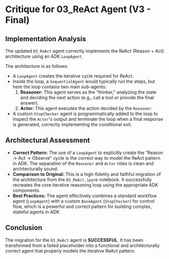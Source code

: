 # Critique for 03_ReAct Agent (V3 - Final)

## Implementation Analysis

The updated `03_ReAct` agent correctly implements the ReAct (Reason + Act) architecture using an ADK `LoopAgent`.

The architecture is as follows:
- A `LoopAgent` creates the iterative cycle required for ReAct.
- Inside the loop, a `SequentialAgent` would typically run the steps, but here the loop contains two main sub-agents:
    1.  **Reasoner:** This agent serves as the "thinker," analyzing the state and deciding the next action (e.g., call a tool or provide the final answer).
    2.  **Actor:** This agent executes the action decided by the `Reasoner`.
- A custom `StopChecker` agent is programmatically added to the loop to inspect the `Actor`'s output and terminate the loop when a final response is generated, correctly implementing the conditional exit.

## Architectural Assessment

- **Correct Pattern:** The use of a `LoopAgent` to explicitly create the "Reason -> Act -> Observe" cycle is the correct way to model the ReAct pattern in ADK. The separation of the `Reasoner` and `Actor` roles is clean and architecturally sound.
- **Comparison to Original:** This is a high-fidelity and faithful migration of the architecture from the `03_ReAct.ipynb` notebook. It successfully recreates the core iterative reasoning loop using the appropriate ADK components.
- **Best Practices:** The agent effectively combines a standard workflow agent (`LoopAgent`) with a custom `BaseAgent` (`StopChecker`) for control flow, which is a powerful and correct pattern for building complex, stateful agents in ADK.

## Conclusion

The migration for the `03_ReAct` agent is **SUCCESSFUL**. It has been transformed from a failed placeholder into a functional and architecturally correct agent that properly models the iterative ReAct pattern.